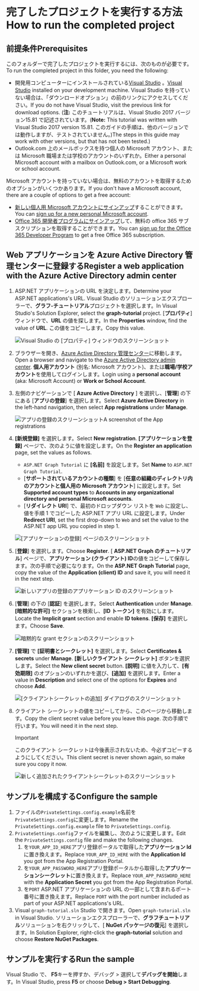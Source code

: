 # <a name="how-to-run-the-completed-project"></a><span data-ttu-id="be439-101">完了したプロジェクトを実行する方法</span><span class="sxs-lookup"><span data-stu-id="be439-101">How to run the completed project</span></span>

## <a name="prerequisites"></a><span data-ttu-id="be439-102">前提条件</span><span class="sxs-lookup"><span data-stu-id="be439-102">Prerequisites</span></span>

<span data-ttu-id="be439-103">このフォルダーで完了したプロジェクトを実行するには、次のものが必要です。</span><span class="sxs-lookup"><span data-stu-id="be439-103">To run the completed project in this folder, you need the following:</span></span>

- <span data-ttu-id="be439-104">開発用コンピューターにインストールされている[Visual Studio](https://visualstudio.microsoft.com/vs/) 。</span><span class="sxs-lookup"><span data-stu-id="be439-104">[Visual Studio](https://visualstudio.microsoft.com/vs/) installed on your development machine.</span></span> <span data-ttu-id="be439-105">Visual Studio を持っていない場合は、「ダウンロードオプション」の前のリンクにアクセスしてください。</span><span class="sxs-lookup"><span data-stu-id="be439-105">If you do not have Visual Studio, visit the previous link for download options.</span></span> <span data-ttu-id="be439-106">(**注:** このチュートリアルは、Visual Studio 2017 バージョン15.81 で記述されています。</span><span class="sxs-lookup"><span data-stu-id="be439-106">(**Note:** This tutorial was written with Visual Studio 2017 version 15.81.</span></span> <span data-ttu-id="be439-107">このガイドの手順は、他のバージョンでは動作しますが、テストされていません。)</span><span class="sxs-lookup"><span data-stu-id="be439-107">The steps in this guide may work with other versions, but that has not been tested.)</span></span>
- <span data-ttu-id="be439-108">Outlook.com 上のメールボックスを持つ個人の Microsoft アカウント、または Microsoft 職場または学校のアカウントのいずれか。</span><span class="sxs-lookup"><span data-stu-id="be439-108">Either a personal Microsoft account with a mailbox on Outlook.com, or a Microsoft work or school account.</span></span>

<span data-ttu-id="be439-109">Microsoft アカウントを持っていない場合は、無料のアカウントを取得するためのオプションがいくつかあります。</span><span class="sxs-lookup"><span data-stu-id="be439-109">If you don't have a Microsoft account, there are a couple of options to get a free account:</span></span>

- <span data-ttu-id="be439-110">[新しい個人用 Microsoft アカウントにサインアップ](https://signup.live.com/signup?wa=wsignin1.0&rpsnv=12&ct=1454618383&rver=6.4.6456.0&wp=MBI_SSL_SHARED&wreply=https://mail.live.com/default.aspx&id=64855&cbcxt=mai&bk=1454618383&uiflavor=web&uaid=b213a65b4fdc484382b6622b3ecaa547&mkt=E-US&lc=1033&lic=1)することができます。</span><span class="sxs-lookup"><span data-stu-id="be439-110">You can [sign up for a new personal Microsoft account](https://signup.live.com/signup?wa=wsignin1.0&rpsnv=12&ct=1454618383&rver=6.4.6456.0&wp=MBI_SSL_SHARED&wreply=https://mail.live.com/default.aspx&id=64855&cbcxt=mai&bk=1454618383&uiflavor=web&uaid=b213a65b4fdc484382b6622b3ecaa547&mkt=E-US&lc=1033&lic=1).</span></span>
- <span data-ttu-id="be439-111">[Office 365 開発者プログラムにサインアップ](https://developer.microsoft.com/office/dev-program)して、無料の office 365 サブスクリプションを取得することができます。</span><span class="sxs-lookup"><span data-stu-id="be439-111">You can [sign up for the Office 365 Developer Program](https://developer.microsoft.com/office/dev-program) to get a free Office 365 subscription.</span></span>

## <a name="register-a-web-application-with-the-azure-active-directory-admin-center"></a><span data-ttu-id="be439-112">Web アプリケーションを Azure Active Directory 管理センターに登録する</span><span class="sxs-lookup"><span data-stu-id="be439-112">Register a web application with the Azure Active Directory admin center</span></span>

1. <span data-ttu-id="be439-113">ASP.NET アプリケーションの URL を決定します。</span><span class="sxs-lookup"><span data-stu-id="be439-113">Determine your ASP.NET applications's URL.</span></span> <span data-ttu-id="be439-114">Visual Studio のソリューションエクスプローラーで、**グラフ-チュートリアル**プロジェクトを選択します。</span><span class="sxs-lookup"><span data-stu-id="be439-114">In Visual Studio's Solution Explorer, select the **graph-tutorial** project.</span></span> <span data-ttu-id="be439-115">[**プロパティ**] ウィンドウで、**URL** の値を探します。</span><span class="sxs-lookup"><span data-stu-id="be439-115">In the **Properties** window, find the value of **URL**.</span></span> <span data-ttu-id="be439-116">この値をコピーします。</span><span class="sxs-lookup"><span data-stu-id="be439-116">Copy this value.</span></span>

    ![Visual Studio の [プロパティ] ウィンドウのスクリーンショット](/tutorial/images/vs-project-url.png)

1. <span data-ttu-id="be439-118">ブラウザーを開き、[Azure Active Directory 管理センター](https://aad.portal.azure.com)に移動します。</span><span class="sxs-lookup"><span data-stu-id="be439-118">Open a browser and navigate to the [Azure Active Directory admin center](https://aad.portal.azure.com).</span></span> <span data-ttu-id="be439-119">**個人用アカウント** (別名: Microsoft アカウント)、または**職場/学校アカウント**を使用してログインします。</span><span class="sxs-lookup"><span data-stu-id="be439-119">Login using a **personal account** (aka: Microsoft Account) or **Work or School Account**.</span></span>

1. <span data-ttu-id="be439-120">左側のナビゲーションで [ **Azure Active Directory** ] を選択し、[**管理**] の下にある [**アプリの登録**] を選択します。</span><span class="sxs-lookup"><span data-stu-id="be439-120">Select **Azure Active Directory** in the left-hand navigation, then select **App registrations** under **Manage**.</span></span>

    ![<span data-ttu-id="be439-121">アプリの登録のスクリーンショット</span><span class="sxs-lookup"><span data-stu-id="be439-121">A screenshot of the App registrations</span></span> ](/tutorial/images/aad-portal-app-registrations.png)

1. <span data-ttu-id="be439-122">**[新規登録]** を選択します。</span><span class="sxs-lookup"><span data-stu-id="be439-122">Select **New registration**.</span></span> <span data-ttu-id="be439-123">**[アプリケーションを登録]** ページで、次のように値を設定します。</span><span class="sxs-lookup"><span data-stu-id="be439-123">On the **Register an application** page, set the values as follows.</span></span>

    - <span data-ttu-id="be439-124">`ASP.NET Graph Tutorial` に **[名前]** を設定します。</span><span class="sxs-lookup"><span data-stu-id="be439-124">Set **Name** to `ASP.NET Graph Tutorial`.</span></span>
    - <span data-ttu-id="be439-125">[**サポートされているアカウントの種類**] を [**任意の組織のディレクトリ内のアカウントと個人用の Microsoft アカウント**] に設定します。</span><span class="sxs-lookup"><span data-stu-id="be439-125">Set **Supported account types** to **Accounts in any organizational directory and personal Microsoft accounts**.</span></span>
    - <span data-ttu-id="be439-126">[**リダイレクト URI**] で、最初のドロップダウン リストを `Web` に設定し、値を手順 1 でコピーした ASP.NET アプリ URL に設定します。</span><span class="sxs-lookup"><span data-stu-id="be439-126">Under **Redirect URI**, set the first drop-down to `Web` and set the value to the ASP.NET app URL you copied in step 1.</span></span>

    ![[アプリケーションの登録] ページのスクリーンショット](/tutorial/images/aad-register-an-app.png)

1. <span data-ttu-id="be439-128">[**登録**] を選択します。</span><span class="sxs-lookup"><span data-stu-id="be439-128">Choose **Register**.</span></span> <span data-ttu-id="be439-129">[ **ASP.NET Graph のチュートリアル**] ページで、**アプリケーション (クライアント) ID**の値をコピーして保存します。次の手順で必要になります。</span><span class="sxs-lookup"><span data-stu-id="be439-129">On the **ASP.NET Graph Tutorial** page, copy the value of the **Application (client) ID** and save it, you will need it in the next step.</span></span>

    ![新しいアプリの登録のアプリケーション ID のスクリーンショット](/tutorial/images/aad-application-id.png)

1. <span data-ttu-id="be439-131">[**管理**] の下の [**認証**] を選択します。</span><span class="sxs-lookup"><span data-stu-id="be439-131">Select **Authentication** under **Manage**.</span></span> <span data-ttu-id="be439-132">**[暗黙的な許可]** セクションを検索し、**[ID トークン]** を有効にします。</span><span class="sxs-lookup"><span data-stu-id="be439-132">Locate the **Implicit grant** section and enable **ID tokens**.</span></span> <span data-ttu-id="be439-133">**[保存]** を選択します。</span><span class="sxs-lookup"><span data-stu-id="be439-133">Choose **Save**.</span></span>

    ![暗黙的な grant セクションのスクリーンショット](/tutorial/images/aad-implicit-grant.png)

1. <span data-ttu-id="be439-135">**[管理]** で **[証明書とシークレット]** を選択します。</span><span class="sxs-lookup"><span data-stu-id="be439-135">Select **Certificates & secrets** under **Manage**.</span></span> <span data-ttu-id="be439-136">**[新しいクライアント シークレット]** ボタンを選択します。</span><span class="sxs-lookup"><span data-stu-id="be439-136">Select the **New client secret** button.</span></span> <span data-ttu-id="be439-137">**[説明]** に値を入力して、**[有効期限]** のオプションのいずれかを選び、**[追加]** を選択します。</span><span class="sxs-lookup"><span data-stu-id="be439-137">Enter a value in **Description** and select one of the options for **Expires** and choose **Add**.</span></span>

    ![[クライアントシークレットの追加] ダイアログのスクリーンショット](/tutorial/images/aad-new-client-secret.png)

1. <span data-ttu-id="be439-139">クライアント シークレットの値をコピーしてから、このページから移動します。</span><span class="sxs-lookup"><span data-stu-id="be439-139">Copy the client secret value before you leave this page.</span></span> <span data-ttu-id="be439-140">次の手順で行います。</span><span class="sxs-lookup"><span data-stu-id="be439-140">You will need it in the next step.</span></span>

    > [!IMPORTANT]
    > <span data-ttu-id="be439-141">このクライアント シークレットは今後表示されないため、今必ずコピーするようにしてください。</span><span class="sxs-lookup"><span data-stu-id="be439-141">This client secret is never shown again, so make sure you copy it now.</span></span>

    ![新しく追加されたクライアントシークレットのスクリーンショット](/tutorial/images/aad-copy-client-secret.png)

## <a name="configure-the-sample"></a><span data-ttu-id="be439-143">サンプルを構成する</span><span class="sxs-lookup"><span data-stu-id="be439-143">Configure the sample</span></span>

1. <span data-ttu-id="be439-144">ファイルの`PrivateSettings.config.example`名前を`PrivateSettings.config`に変更します。</span><span class="sxs-lookup"><span data-stu-id="be439-144">Rename the `PrivateSettings.config.example` file to `PrivateSettings.config`.</span></span>
1. <span data-ttu-id="be439-145">`PrivateSettings.config`ファイルを編集し、次のように変更します。</span><span class="sxs-lookup"><span data-stu-id="be439-145">Edit the `PrivateSettings.config` file and make the following changes.</span></span>
    1. <span data-ttu-id="be439-146">を`YOUR_APP_ID_HERE`アプリ登録ポータルで取得した**アプリケーション Id**に置き換えます。</span><span class="sxs-lookup"><span data-stu-id="be439-146">Replace `YOUR_APP_ID_HERE` with the **Application Id** you got from the App Registration Portal.</span></span>
    1. <span data-ttu-id="be439-147">を`YOUR_APP_PASSWORD_HERE`アプリ登録ポータルから取得した**アプリケーションシークレット**に置き換えます。</span><span class="sxs-lookup"><span data-stu-id="be439-147">Replace `YOUR_APP_PASSWORD_HERE` with the **Application Secret** you got from the App Registration Portal.</span></span>
    1. <span data-ttu-id="be439-148">を`PORT` ASP.NET アプリケーションの URL の一部として含まれるポート番号に置き換えます。</span><span class="sxs-lookup"><span data-stu-id="be439-148">Replace `PORT` with the port number included as part of your ASP.NET applications's URL.</span></span>
1. <span data-ttu-id="be439-149">Visual `graph-tutorial.sln` Studio で開きます。</span><span class="sxs-lookup"><span data-stu-id="be439-149">Open `graph-tutorial.sln` in Visual Studio.</span></span> <span data-ttu-id="be439-150">ソリューションエクスプローラーで、**グラフチュートリアル**ソリューションを右クリックして、[ **NuGet パッケージの復元**] を選択します。</span><span class="sxs-lookup"><span data-stu-id="be439-150">In Solution Explorer, right-click the **graph-tutorial** solution and choose **Restore NuGet Packages**.</span></span>

## <a name="run-the-sample"></a><span data-ttu-id="be439-151">サンプルを実行する</span><span class="sxs-lookup"><span data-stu-id="be439-151">Run the sample</span></span>

<span data-ttu-id="be439-152">Visual Studio で、 **F5**キーを押すか、デバッグ > 選択して**デバッグを開始**します。</span><span class="sxs-lookup"><span data-stu-id="be439-152">In Visual Studio, press **F5** or choose **Debug > Start Debugging**.</span></span>